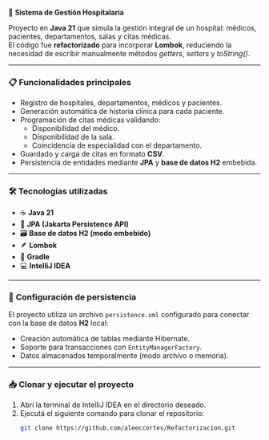 🏥 **Sistema de Gestión Hospitalaria**

Proyecto en **Java 21** que simula la gestión integral de un hospital: médicos, pacientes, departamentos, salas y citas médicas.  
El código fue **refactorizado** para incorporar **Lombok**, reduciendo la necesidad de escribir manualmente métodos *getters*, *setters* y *toString()*.

---

### 📋 **Funcionalidades principales**

- Registro de hospitales, departamentos, médicos y pacientes.  
- Generación automática de historia clínica para cada paciente.  
- Programación de citas médicas validando:
  - Disponibilidad del médico.  
  - Disponibilidad de la sala.  
  - Coincidencia de especialidad con el departamento.  
- Guardado y carga de citas en formato **CSV**.  
- Persistencia de entidades mediante **JPA** y **base de datos H2** embebida.

---

### 🛠️ **Tecnologías utilizadas**

- ☕ **Java 21**  
- 🧩 **JPA (Jakarta Persistence API)**  
- 🗃️ **Base de datos H2 (modo embebido)**  
- 🪶 **Lombok**  
- 🧱 **Gradle**  
- 💻 **IntelliJ IDEA**

---

### 💾 **Configuración de persistencia**

El proyecto utiliza un archivo `persistence.xml` configurado para conectar con la base de datos **H2** local:  
- Creación automática de tablas mediante Hibernate.  
- Soporte para transacciones con `EntityManagerFactory`.  
- Datos almacenados temporalmente (modo archivo o memoria).

---

### 📥 **Clonar y ejecutar el proyecto**

1. Abrí la terminal de IntelliJ IDEA en el directorio deseado.  
2. Ejecutá el siguiente comando para clonar el repositorio:
   ```bash
   git clone https://github.com/aleeccortes/Refactorizacion.git

